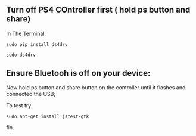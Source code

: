 ## Turn off PS4 COntroller first (  hold ps button and share)

In The Terminal:

``` 
sudo pip install ds4drv

sudo ds4drv
```

## Ensure Bluetooh is off on your device:


Now hold ps button and share button on the controller until it flashes and connected the USB;


To test try:

`sudo apt-get install jstest-gtk`


fin.

